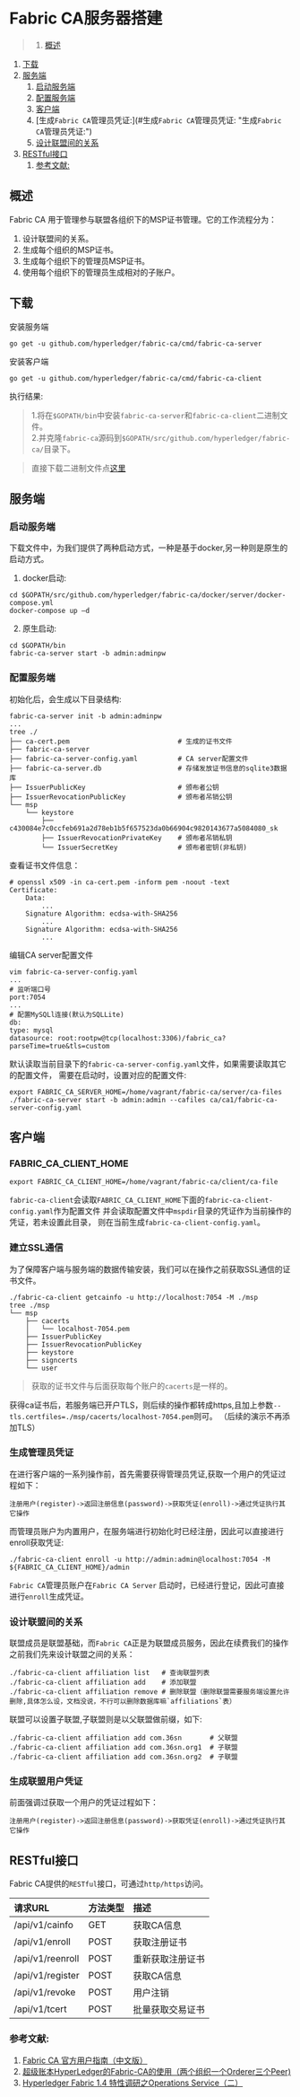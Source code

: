 # Fabric CA服务器搭建
>1. [概述](#概述 "概述")
1. [下载](#下载 "下载")
1. [服务端](#服务端 "服务端")
	1. [启动服务端](#启动服务端 "启动服务端")
	1. [配置服务端](#配置服务端 "配置服务端")
	1. [客户端](#客户端 "客户端")
	1. [生成`Fabric CA`管理员凭证:](#生成`Fabric CA`管理员凭证: "生成`Fabric CA`管理员凭证:")
	1. [设计联盟间的关系](#设计联盟间的关系 "设计联盟间的关系")
1. [RESTful接口](#RESTful接口 "RESTful接口")
	1. [参考文献:](#参考文献: "参考文献:")


## 概述
Fabric CA 用于管理参与联盟各组织下的MSP证书管理。它的工作流程分为：
1. 设计联盟间的关系。
2. 生成每个组织的MSP证书。
3. 生成每个组织下的管理员MSP证书。
4. 使用每个组织下的管理员生成相对的子账户。


## 下载
安装服务端
```
go get -u github.com/hyperledger/fabric-ca/cmd/fabric-ca-server
```
安装客户端
```
go get -u github.com/hyperledger/fabric-ca/cmd/fabric-ca-client
```
执行结果:
>1.将在`$GOPATH/bin`中安装`fabric-ca-server`和`fabric-ca-client`二进制文件。  
 2.并克隆`fabric-ca`源码到`$GOPATH/src/github.com/hyperledger/fabric-ca/`目录下。

>直接下载二进制文件点[这里](https://nexus.hyperledger.org/content/repositories/releases/org/hyperledger/fabric-ca)

## 服务端
### 启动服务端
下载文件中，为我们提供了两种启动方式，一种是基于docker,另一种则是原生的启动方式。
1. docker启动:
```
cd $GOPATH/src/github.com/hyperledger/fabric-ca/docker/server/docker-compose.yml
docker-compose up –d
```
2. 原生启动:
```
cd $GOPATH/bin
fabric-ca-server start -b admin:adminpw
```

### 配置服务端
初始化后，会生成以下目录结构:
```
fabric-ca-server init -b admin:adminpw
...
tree ./
├── ca-cert.pem                           # 生成的证书文件
├── fabric-ca-server
├── fabric-ca-server-config.yaml          # CA server配置文件
├── fabric-ca-server.db                   # 存储发放证书信息的sqlite3数据库
├── IssuerPublicKey                       # 颁布者公钥
├── IssuerRevocationPublicKey             # 颁布者吊销公钥
└── msp
    └── keystore
        ├── c430084e7c0ccfeb691a2d78eb1b5f657523da0b66904c9820143677a5084080_sk
        ├── IssuerRevocationPrivateKey    # 颁布者吊销私钥
        └── IssuerSecretKey               # 颁布者密钥(非私钥)
```
查看证书文件信息：
```
# openssl x509 -in ca-cert.pem -inform pem -noout -text
Certificate:
    Data:
        ...
    Signature Algorithm: ecdsa-with-SHA256
        ...
    Signature Algorithm: ecdsa-with-SHA256
        ...
```
编辑CA server配置文件
```
vim fabric-ca-server-config.yaml
...
# 监听端口号
port:7054
...
# 配置MySQLl连接(默认为SQLLite)
db:
type: mysql
datasource: root:rootpw@tcp(localhost:3306)/fabric_ca?parseTime=true&tls=custom
```
默认读取当前目录下的`fabric-ca-server-config.yaml`文件，如果需要读取其它的配置文件，
需要在启动时，设置对应的配置文件:
```
export FABRIC_CA_SERVER_HOME=/home/vagrant/fabric-ca/server/ca-files
./fabric-ca-server start -b admin:admin --cafiles ca/ca1/fabric-ca-server-config.yaml
```

## 客户端
### FABRIC_CA_CLIENT_HOME
```
export FABRIC_CA_CLIENT_HOME=/home/vagrant/fabric-ca/client/ca-file
```
`fabric-ca-client`会读取`FABRIC_CA_CLIENT_HOME`下面的`fabric-ca-client-config.yaml`作为配置文件
并会读取配置文件中`mspdir`目录的凭证作为当前操作的凭证，若未设置此目录，
则在当前生成`fabric-ca-client-config.yaml`。

### 建立SSL通信
为了保障客户端与服务端的数据传输安装，我们可以在操作之前获取SSL通信的证书文件。
```
./fabric-ca-client getcainfo -u http://localhost:7054 -M ./msp
tree ./msp
└── msp
    ├── cacerts
    │   └── localhost-7054.pem
    ├── IssuerPublicKey
    ├── IssuerRevocationPublicKey
    ├── keystore
    ├── signcerts
    └── user
```    
> 获取的证书文件与后面获取每个账户的`cacerts`是一样的。

获得ca证书后，若服务端已开户TLS，则后续的操作都转成https,且加上参数`--tls.certfiles=./msp/cacerts/localhost-7054.pem`则可。
（后续的演示不再添加TLS）

### 生成管理员凭证
在进行客户端的一系列操作前，首先需要获得管理员凭证,获取一个用户的凭证过程如下：
```
注册用户(register)->返回注册信息(password)->获取凭证(enroll)->通过凭证执行其它操作
```
而管理员账户为内置用户，在服务端进行初始化时已经注册，因此可以直接进行enroll获取凭证:
```
./fabric-ca-client enroll -u http://admin:admin@localhost:7054 -M ${FABRIC_CA_CLIENT_HOME}/admin
```
`Fabric CA`管理员账户在`Fabric CA Server` 启动时，已经进行登记，因此可直接进行`enroll`生成凭证。

### 设计联盟间的关系
联盟成员是联盟基础，而`Fabric CA`正是为联盟成员服务，因此在续费我们的操作之前我们先来设计联盟之间的关系：
```
./fabric-ca-client affiliation list   # 查询联盟列表
./fabric-ca-client affiliation add    # 添加联盟
./fabric-ca-client affiliation remove # 删除联盟（删除联盟需要服务端设置允许删除,具体怎么设，文档没说，不行可以删除数据库嘛`affiliations`表）
```
联盟可以设置子联盟,子联盟则是以父联盟做前缀，如下:
```
./fabric-ca-client affiliation add com.36sn       # 父联盟
./fabric-ca-client affiliation add com.36sn.org1  # 子联盟
./fabric-ca-client affiliation add com.36sn.org2  # 子联盟
```

### 生成联盟用户凭证
前面强调过获取一个用户的凭证过程如下：
```
注册用户(register)->返回注册信息(password)->获取凭证(enroll)->通过凭证执行其它操作
```


## RESTful接口
Fabric CA提供的`RESTful`接口，可通过`http/https`访问。

| 请求URL | 方法类型 | 描述
| :-------- | :------ | :---
| /api/v1/cainfo | GET | 获取CA信息
| /api/v1/enroll | POST | 获取注册证书
| /api/v1/reenroll | POST | 重新获取注册证书
| /api/v1/register | POST | 获取CA信息
| /api/v1/revoke | POST | 用户注销
| /api/v1/tcert | POST | 批量获取交易证书

### 参考文献:  
1. [Fabric CA 官方用户指南（中文版）](https://blog.csdn.net/greedystar/article/details/80344984)
2. [超级账本HyperLedger的Fabric-CA的使用（两个组织一个Orderer三个Peer)](https://blog.csdn.net/lijiaocn/article/details/80261529)
3. [Hyperledger Fabric 1.4 特性调研之Operations Service（二）](https://www.jianshu.com/p/6cf812a9dc50)
